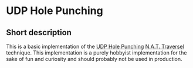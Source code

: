 # UDP Hole Punching

## Short description 
This is a basic implementation of the [UDP Hole Punching](https://en.wikipedia.org/wiki/UDP_hole_punching) [N.A.T. Traversel](https://en.wikipedia.org/wiki/NAT_traversal) technique. This implementation is a purely hobbyist implementation for the sake of fun and curiosity and should probably not be used in production.
